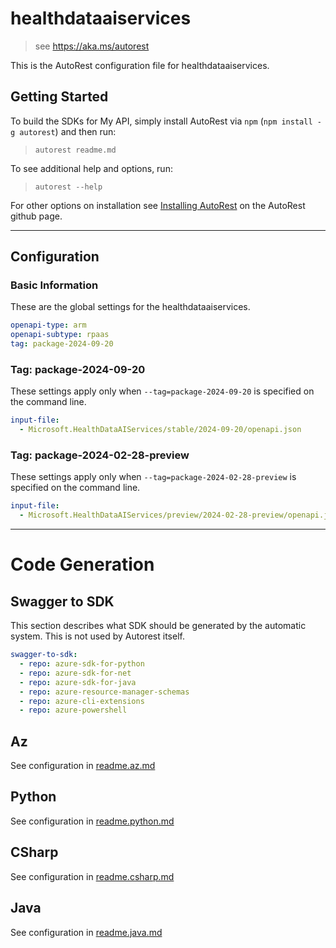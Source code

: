 # healthdataaiservices

> see https://aka.ms/autorest

This is the AutoRest configuration file for healthdataaiservices.

## Getting Started

To build the SDKs for My API, simply install AutoRest via `npm` (`npm install -g autorest`) and then run:

> `autorest readme.md`

To see additional help and options, run:

> `autorest --help`

For other options on installation see [Installing AutoRest](https://aka.ms/autorest/install) on the AutoRest github page.

---

## Configuration

### Basic Information

These are the global settings for the healthdataaiservices.

```yaml
openapi-type: arm
openapi-subtype: rpaas
tag: package-2024-09-20
```

### Tag: package-2024-09-20

These settings apply only when `--tag=package-2024-09-20` is specified on the command line.

```yaml $(tag) == 'package-2024-09-20'
input-file:
  - Microsoft.HealthDataAIServices/stable/2024-09-20/openapi.json
```

### Tag: package-2024-02-28-preview

These settings apply only when `--tag=package-2024-02-28-preview` is specified on the command line.

```yaml $(tag) == 'package-2024-02-28-preview'
input-file:
  - Microsoft.HealthDataAIServices/preview/2024-02-28-preview/openapi.json
```

---

# Code Generation

## Swagger to SDK

This section describes what SDK should be generated by the automatic system.
This is not used by Autorest itself.

```yaml $(swagger-to-sdk)
swagger-to-sdk:
  - repo: azure-sdk-for-python
  - repo: azure-sdk-for-net
  - repo: azure-sdk-for-java
  - repo: azure-resource-manager-schemas
  - repo: azure-cli-extensions
  - repo: azure-powershell
```
## Az

See configuration in [readme.az.md](./readme.az.md)

## Python

See configuration in [readme.python.md](./readme.python.md)

## CSharp

See configuration in [readme.csharp.md](./readme.csharp.md)

## Java

See configuration in [readme.java.md](./readme.java.md)
